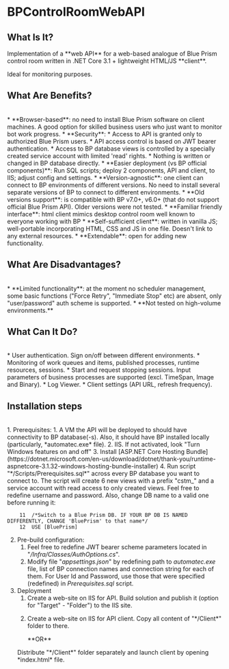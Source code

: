 # BPControlRoomWebAPI

## What Is It?
<p>Implementation of a **web API** for a web-based analogue of Blue Prism control room written in .NET Core 3.1 + lightweight HTML/JS **client**.</p>
<p>Ideal for monitoring purposes.</p>

## What Are Benefits?
<br>
* **Browser-based**: no need to install Blue Prism software on client machines. A good option for skilled business users who just want to monitor bot work progress.
* **Security**: 
	* Access to API is granted only to authorized Blue Prism users. 
	* API access control is based on JWT bearer authentication.
	* Access to BP database views is controlled by a specially created service account with limited 'read' rights.
	* Nothing is written or changed in BP database directly.
* **Easier deployment (vs BP official components)**: Run SQL scripts; deploy 2 components, API and client, to IIS; adjust config and settings.
* **Version-agnostic**: one client can connect to BP environments of different versions. No need to install several separate versions of BP to connect to different environments.
* **Old versions support**: is compatible with BP v7.0+, v6.0+ (that do not support official Blue Prism API). Older versions were not tested.
* **Familiar friendly interface**: html client mimics desktop control room well known to everyone working with BP
* **Self-sufficient client**: written in vanilla JS; well-portable incorporating HTML, CSS and JS in one file. Doesn't link to any external resources.
* **Extendable**: open for adding new functionality.


## What Are Disadvantages?
<br>
* **Limited functionality**: at the moment no scheduler management, some basic functions ("Force Retry", "Immediate Stop" etc) are absent, only "user/password" auth scheme is supported.
* **Not tested on high-volume environments.**

## What Can It Do?
<br>
* User authentication. Sign on/off between different environments.
* Monitoring of work queues and items, published processes, runtime resources, sessions.
* Start and request stopping sessions. Input parameters of business processes are supported (excl. TimeSpan, Image and Binary).
* Log Viewer.
* Client settings (API URL, refresh frequency).

## Installation steps
<br>
1. Prerequisites: 
	1. A VM the API will be deployed to should have connectivity to BP database(-s). Also, it should have BP installed locally (particularly, *automatec.exe* file).
	2. IIS. If not activated, look "Turn Windows features on and off"
	3. Install [ASP.NET Core Hosting Bundle](https://dotnet.microsoft.com/en-us/download/dotnet/thank-you/runtime-aspnetcore-3.1.32-windows-hosting-bundle-installer)
	4. Run script "*/Scripts/Prerequisites.sql*" across every BP database you want to connect to. The script will create 6 new views with a prefix "cstm_" and a service account with read access to only created views. Feel free to redefine username and password. Also, change DB name to a valid one before running it:

		11  /*Switch to a Blue Prism DB. IF YOUR BP DB IS NAMED DIFFERENTLY, CHANGE 'BluePrism' to that name*/
		12  USE [BluePrism]

2. Pre-build configuration:
	1. Feel free to redefine JWT bearer scheme parameters located in "*/Infra/Classes/AuthOptions.cs*".
	2. Modify file "*appsettings.json*" by redefining path to *automatec.exe* file, list of BP connection names and connection string for each of them. For User Id and Password, use those that were specified (redefined) in *Prerequisites.sql* script.
3. Deployment
	1. Create a web-site on IIS for API. Build solution and publish it (option for "Target" - "Folder") to the IIS site.
	2. <p>Create a web-site on IIS for API client. Copy all content of "*/Client*" folder to there.</p> <p>**OR**</p>
	<p>Distribute "*/Client*" folder separately and launch client by opening *index.html* file.</p>